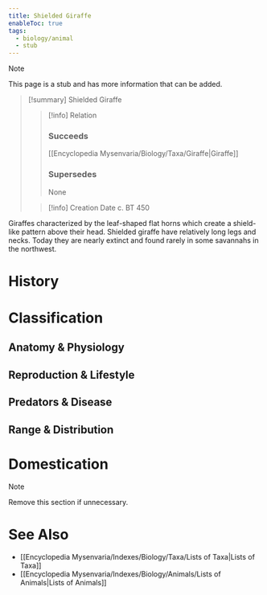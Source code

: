 ```yaml
---
title: Shielded Giraffe
enableToc: true
tags:
  - biology/animal
  - stub
---
```


> [!note]
> This page is a stub and has more information that can be added.

> [!summary] Shielded Giraffe
> > [!info] Relation
> > ### Succeeds
> > [[Encyclopedia Mysenvaria/Biology/Taxa/Giraffe|Giraffe]]
> > ### Supersedes
> > None
>
> > [!info] Creation Date
> > c. BT 450

Giraffes characterized by the leaf-shaped flat horns which create a shield-like pattern above their head. Shielded giraffe have relatively long legs and necks. Today they are nearly extinct and found rarely in some savannahs in the northwest.
# History

# Classification
## Anatomy & Physiology

## Reproduction & Lifestyle

## Predators & Disease

## Range & Distribution

# Domestication

> [!note]
> Remove this section if unnecessary.
# See Also
- [[Encyclopedia Mysenvaria/Indexes/Biology/Taxa/Lists of Taxa|Lists of Taxa]]
- [[Encyclopedia Mysenvaria/Indexes/Biology/Animals/Lists of Animals|Lists of Animals]]